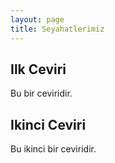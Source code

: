 ```yaml
---
layout: page
title: Seyahatlerimiz
---
```



## Ilk Ceviri
 
Bu bir ceviridir.


## Ikinci Ceviri

Bu ikinci bir ceviridir.